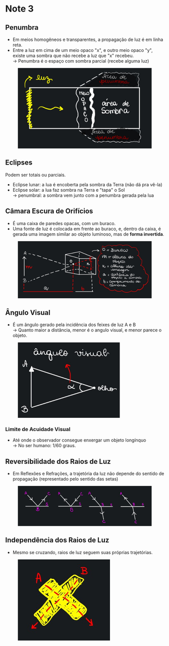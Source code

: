 # Note 3

## Penumbra

* Em meios homogêneos e transparentes, a propagação de luz é em linha reta.
* Entre a luz em cima de um meio opaco "x", e outro meio opaco "y", existe uma sombra que não recebe a luz que "x" recebeu. \
  \-> Penumbra é o espaço com sombra parcial (recebe alguma luz)

<figure><img src="../../.gitbook/assets/image (2).png" alt="" width="563"><figcaption></figcaption></figure>

## Eclipses

Podem ser totais ou parciais.

* Eclipse lunar: a lua é encoberta pela sombra da Terra (não dá pra vê-la)
* Eclipse solar: a lua faz sombra na Terra e "tapa" o Sol \
  \-> penumbral: a sombra vem junto com a penumbra gerada pela lua

## Câmara Escura de Orifícios

* É uma caixa de paredes opacas, com um buraco.
* Uma fonte de luz é colocada em frente ao buraco, e, dentro da caixa, é gerada uma imagem similar ao objeto luminoso, mas de **forma invertida**.

<figure><img src="../../.gitbook/assets/image (3).png" alt=""><figcaption></figcaption></figure>

## Ângulo Visual

* É um ângulo gerado pela incidência dos feixes de luz A e B \
  \-> Quanto maior a distância, menor é o angulo visual, e menor parece o objeto.

<figure><img src="../../.gitbook/assets/image (4).png" alt="" width="323"><figcaption></figcaption></figure>

### Limite de Acuidade Visual

* Até onde o observador consegue enxergar um objeto longínquo \
  \-> No ser humano: 1/60 graus.

## Reversibilidade dos Raios de Luz

* Em Reflexões e Refrações, a trajetória da luz não depende do sentido de propagação (representado pelo sentido das setas)

<figure><img src="../../.gitbook/assets/image (5).png" alt=""><figcaption></figcaption></figure>

## Independência dos Raios de Luz

* Mesmo se cruzando, raios de luz seguem suas próprias trajetórias.

<figure><img src="../../.gitbook/assets/image (7).png" alt=""><figcaption></figcaption></figure>

